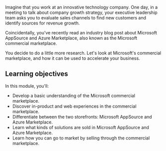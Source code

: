Imagine that you work at an innovative technology company. One day, in a meeting to talk about company growth strategy, your executive leadership team asks you to evaluate sales channels to find new customers and identify sources for revenue growth.

Coincidentally, you've recently read an industry blog post about Microsoft AppSource and Azure Marketplace, also known as the Microsoft commercial marketplace.

You decide to do a little more research. Let's look at Microsoft's commercial marketplace, and how it can be used to accelerate your business.

## Learning objectives

In this module, you'll:

- Develop a basic understanding of the Microsoft commercial marketplace.
- Discover in-product and web experiences in the commercial marketplace.
- Differentiate between the two storefronts: Microsoft AppSource and Azure Marketplace.
- Learn what kinds of solutions are sold in Microsoft AppSource and Azure Marketplace.
- Learn how you can go to market by selling through the commercial marketplace.
